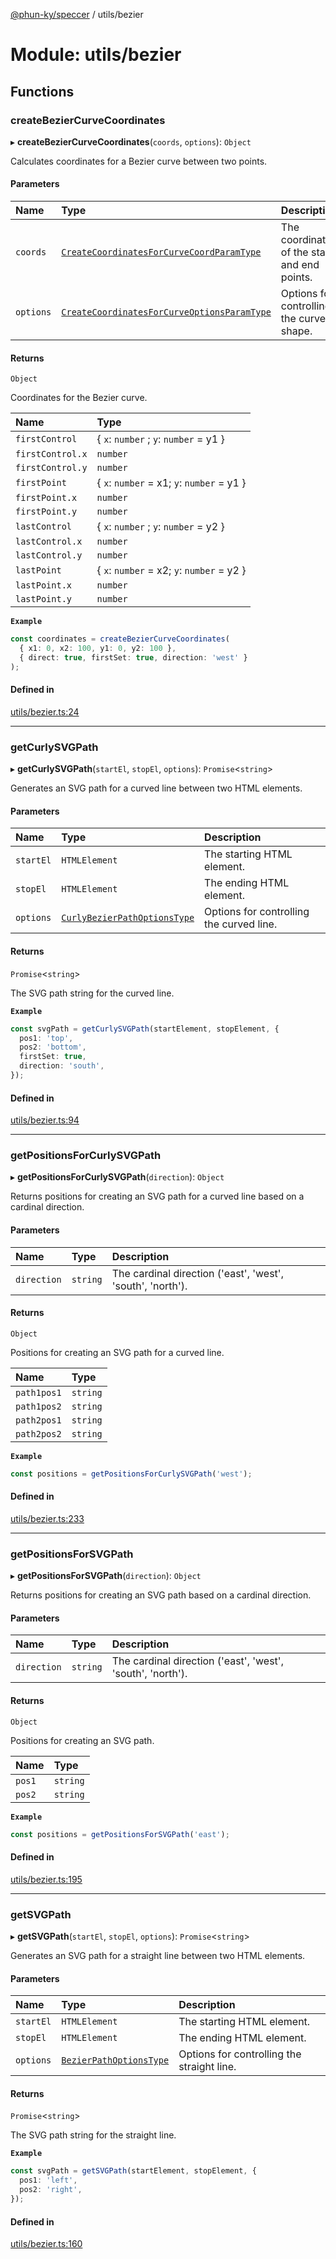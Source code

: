 [@phun-ky/speccer](../README.md) / utils/bezier

# Module: utils/bezier

## Functions

### createBezierCurveCoordinates

▸ **createBezierCurveCoordinates**(`coords`, `options`): `Object`

Calculates coordinates for a Bezier curve between two points.

#### Parameters

| Name | Type | Description |
| :------ | :------ | :------ |
| `coords` | [`CreateCoordinatesForCurveCoordParamType`](types_bezier.md#createcoordinatesforcurvecoordparamtype) | The coordinates of the start and end points. |
| `options` | [`CreateCoordinatesForCurveOptionsParamType`](types_bezier.md#createcoordinatesforcurveoptionsparamtype) | Options for controlling the curve's shape. |

#### Returns

`Object`

Coordinates for the Bezier curve.

| Name | Type |
| :------ | :------ |
| `firstControl` | { `x`: `number` ; `y`: `number` = y1 } |
| `firstControl.x` | `number` |
| `firstControl.y` | `number` |
| `firstPoint` | { `x`: `number` = x1; `y`: `number` = y1 } |
| `firstPoint.x` | `number` |
| `firstPoint.y` | `number` |
| `lastControl` | { `x`: `number` ; `y`: `number` = y2 } |
| `lastControl.x` | `number` |
| `lastControl.y` | `number` |
| `lastPoint` | { `x`: `number` = x2; `y`: `number` = y2 } |
| `lastPoint.x` | `number` |
| `lastPoint.y` | `number` |

**`Example`**

```ts
const coordinates = createBezierCurveCoordinates(
  { x1: 0, x2: 100, y1: 0, y2: 100 },
  { direct: true, firstSet: true, direction: 'west' }
);
```

#### Defined in

[utils/bezier.ts:24](https://github.com/phun-ky/speccer/blob/main/src/utils/bezier.ts#L24)

___

### getCurlySVGPath

▸ **getCurlySVGPath**(`startEl`, `stopEl`, `options`): `Promise`<`string`\>

Generates an SVG path for a curved line between two HTML elements.

#### Parameters

| Name | Type | Description |
| :------ | :------ | :------ |
| `startEl` | `HTMLElement` | The starting HTML element. |
| `stopEl` | `HTMLElement` | The ending HTML element. |
| `options` | [`CurlyBezierPathOptionsType`](types_bezier.md#curlybezierpathoptionstype) | Options for controlling the curved line. |

#### Returns

`Promise`<`string`\>

The SVG path string for the curved line.

**`Example`**

```ts
const svgPath = getCurlySVGPath(startElement, stopElement, {
  pos1: 'top',
  pos2: 'bottom',
  firstSet: true,
  direction: 'south',
});
```

#### Defined in

[utils/bezier.ts:94](https://github.com/phun-ky/speccer/blob/main/src/utils/bezier.ts#L94)

___

### getPositionsForCurlySVGPath

▸ **getPositionsForCurlySVGPath**(`direction`): `Object`

Returns positions for creating an SVG path for a curved line based on a cardinal direction.

#### Parameters

| Name | Type | Description |
| :------ | :------ | :------ |
| `direction` | `string` | The cardinal direction ('east', 'west', 'south', 'north'). |

#### Returns

`Object`

Positions for creating an SVG path for a curved line.

| Name | Type |
| :------ | :------ |
| `path1pos1` | `string` |
| `path1pos2` | `string` |
| `path2pos1` | `string` |
| `path2pos2` | `string` |

**`Example`**

```ts
const positions = getPositionsForCurlySVGPath('west');
```

#### Defined in

[utils/bezier.ts:233](https://github.com/phun-ky/speccer/blob/main/src/utils/bezier.ts#L233)

___

### getPositionsForSVGPath

▸ **getPositionsForSVGPath**(`direction`): `Object`

Returns positions for creating an SVG path based on a cardinal direction.

#### Parameters

| Name | Type | Description |
| :------ | :------ | :------ |
| `direction` | `string` | The cardinal direction ('east', 'west', 'south', 'north'). |

#### Returns

`Object`

Positions for creating an SVG path.

| Name | Type |
| :------ | :------ |
| `pos1` | `string` |
| `pos2` | `string` |

**`Example`**

```ts
const positions = getPositionsForSVGPath('east');
```

#### Defined in

[utils/bezier.ts:195](https://github.com/phun-ky/speccer/blob/main/src/utils/bezier.ts#L195)

___

### getSVGPath

▸ **getSVGPath**(`startEl`, `stopEl`, `options`): `Promise`<`string`\>

Generates an SVG path for a straight line between two HTML elements.

#### Parameters

| Name | Type | Description |
| :------ | :------ | :------ |
| `startEl` | `HTMLElement` | The starting HTML element. |
| `stopEl` | `HTMLElement` | The ending HTML element. |
| `options` | [`BezierPathOptionsType`](types_bezier.md#bezierpathoptionstype) | Options for controlling the straight line. |

#### Returns

`Promise`<`string`\>

The SVG path string for the straight line.

**`Example`**

```ts
const svgPath = getSVGPath(startElement, stopElement, {
  pos1: 'left',
  pos2: 'right',
});
```

#### Defined in

[utils/bezier.ts:160](https://github.com/phun-ky/speccer/blob/main/src/utils/bezier.ts#L160)
